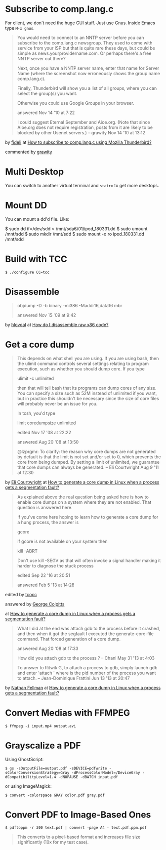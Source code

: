 # Subscribe to comp.lang.c

For client, we don't need the huge GUI stuff. Just use Gnus. Inside Emacs type `M-x gnus`.

> You would need to connect to an NNTP server before you can subscribe to the comp.lang.c newsgroup. They used to come with service from your ISP but that is quite rare these days, but could be simple as news.yourprovidername.com. Or perhaps there's a free NNTP server out there?
>
> Next, once you have a NNTP server name, enter that name for Server Name (where the screenshot now erroneously shows the group name comp.lang.c).
>
> Finally, Thunderbird will show you a list of all groups, where you can select the group(s) you want.
> 
> Otherwise you could use Google Groups in your browser.
>
> answered Nov 14 '10 at 7:22
>
> I could suggest Eternal September and Aioe.org. (Note that since Aioe.org does not require registration, posts from it are likely to be blocked by other Usenet servers.) – grawity Nov 14 '10 at 13:12 

by [fideli](https://superuser.com/users/19999/fideli) at [How to subscribe to comp.lang.c using Mozilla Thunderbird?](https://superuser.com/questions/210665/how-to-subscribe-to-comp-lang-c-using-mozilla-thunderbird)

commented by [grawity](https://superuser.com/users/1686/grawity)

# Multi Desktop

You can switch to another virtual terminal and `statrx` to get more desktops.

# Mount DD

You can mount a dd'd file. Like:
  
  $ sudo dd if=/dev/sdd  > /mnt/sda6/01/ipod_180331.dd
  $ sudo umount /mnt/sdd
  $ sudo mkdir /mnt/sdd
  $ sudo mount -o ro ipod_180331.dd /mnt/sdd
  
# Build with TCC

    $ ./configure CC=tcc

# Disassemble

> objdump -D -b binary -mi386 -Maddr16,data16 mbr
>
> answered Nov 15 '09 at 9:42

by [hlovdal](https://stackoverflow.com/users/23118/hlovdal) at [How do I disassemble raw x86 code?](https://stackoverflow.com/questions/1737095/how-do-i-disassemble-raw-x86-code)


# Get a core dump

> This depends on what shell you are using. If you are using bash, then the ulimit command controls several settings relating to program execution, such as whether you should dump core. If you type
>
> ulimit -c unlimited
>
> then that will tell bash that its programs can dump cores of any size. You can specify a size such as 52M instead of unlimited if you want, but in practice this shouldn't be necessary since the size of core files will probably never be an issue for you.
> 
> In tcsh, you'd type
>
> limit coredumpsize unlimited
>
> edited Nov 17 '08 at 22:22
>
> answered Aug 20 '08 at 13:50
>
> @lzprgmr: To clarify: the reason why core dumps are not generated by default is that the limit is not set and/or set to 0, which prevents the core from being dumped. By setting a limit of unlimited, we guarantee that core dumps can always be generated. – Eli Courtwright Aug 9 '11 at 12:30

by [Eli Courtwright](https://stackoverflow.com/users/1694/eli-courtwright) at [How to generate a core dump in Linux when a process gets a segmentation fault?](https://stackoverflow.com/questions/17965/how-to-generate-a-core-dump-in-linux-when-a-process-gets-a-segmentation-fault)

> As explained above the real question being asked here is how to enable core dumps on a system where they are not enabled. That question is answered here.
> 
> If you've come here hoping to learn how to generate a core dump for a hung process, the answer is
> 
> gcore <pid>
>
> if gcore is not available on your system then
>
> kill -ABRT <pid>
> 
> Don't use kill -SEGV as that will often invoke a signal handler making it harder to diagnose the stuck process
>
>
> edited Sep 22 '16 at 20:51
>
> answered Feb 5 '13 at 14:28

edited by [tcooc](https://stackoverflow.com/users/368772/tcooc)

answered by [George Colpitts](https://stackoverflow.com/users/893982/george-colpitts)

at [How to generate a core dump in Linux when a process gets a segmentation fault?](https://stackoverflow.com/questions/17965/how-to-generate-a-core-dump-in-linux-when-a-process-gets-a-segmentation-fault)

> What I did at the end was attach gdb to the process before it crashed, and then when it got the segfault I executed the generate-core-file command. That forced generation of a core dump.
>
> answered Aug 20 '08 at 17:33
>
>How did you attach gdb to the process ? – Chani May 31 '13 at 4:03
> 
> To answer to Ritwik G, to attach a process to gdb, simply launch gdb and enter 'attach <pid>' where <pid> is the pid number of the process you want to attach. – Jean-Dominique Frattini Jun 13 '13 at 20:47

by [Nathan Fellman](https://stackoverflow.com/users/1084/nathan-fellman) at [How to generate a core dump in Linux when a process gets a segmentation fault?](https://stackoverflow.com/questions/17965/how-to-generate-a-core-dump-in-linux-when-a-process-gets-a-segmentation-fault)

# Convert Medias with FFMPEG

    $ ffmpeg -i input.mp4 output.avi

# Grayscalize a PDF

Using GhostScript:

    $ gs -sOutputFile=output.pdf -sDEVICE=pdfwrite -sColorConversionStrategy=Gray -dProcessColorModel=/DeviceGray -dCompatibilityLevel=1.4 -dNOPAUSE -dBATCH input.pdf

or using ImageMagick:

    $ convert -colorspace GRAY color.pdf gray.pdf

# Convert PDF to Image-Based Ones

    $ pdftoppm -r 300 text.pdf | convert -page A4 - text.pdf.ppm.pdf

> This converts to a pixel-based format and increases file size significantly (10x for my test case).

